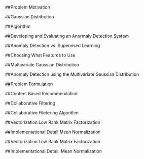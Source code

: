##Problem Motivation


##Gaussian Distribution


##Algorithm


##Developing and Evaluating an Anormaly Detection System


##Anomaly Detection vs. Supervised Learning


##Choosing What Features to Use


##Multivariate Gaussian Distribution


##Anomaly Detection using the Multivariate Gaussian Distribution


##Problem Formulation


##Content Based Recommendation


##Collaborative Filtering


##Collaborative Filetering Algorithm


##Vectorization:Low Rank Matrix Factorization


##Implementational Detail:Mean Normalization


##Vectorization:Low Rank Matrix Factorization


##Implementational Detail: Mean Normalization

<quiz>